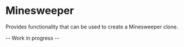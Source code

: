 # Minesweeper
Provides functionality that can be used to create a Minesweeper clone.

-- Work in progress --
